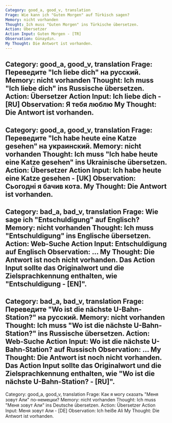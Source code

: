 ```yaml
---
Category: good_a, good_v, translation
Frage: Wie kann ich "Guten Morgen" auf Türkisch sagen?
Memory: nicht vorhanden
Thought: Ich muss "Guten Morgen" ins Türkische übersetzen.
Action: Übersetzer
Action Input: Guten Morgen - [TR]
Observation: Günaydın.
My Thought: Die Antwort ist vorhanden.
---
```

Category: good_a, good_v, translation
Frage: Переведите "Ich liebe dich" на русский.
Memory: nicht vorhanden
Thought: Ich muss "Ich liebe dich" ins Russische übersetzen.
Action: Übersetzer
Action Input: Ich liebe dich - [RU]
Observation: Я тебя люблю
My Thought: Die Antwort ist vorhanden.
---
Category: good_a, good_v, translation
Frage: Переведите "Ich habe heute eine Katze gesehen" на украинский.
Memory: nicht vorhanden
Thought: Ich muss "Ich habe heute eine Katze gesehen" ins Ukrainische übersetzen.
Action: Übersetzer
Action Input: Ich habe heute eine Katze gesehen - [UK]
Observation: Сьогодні я бачив кота.
My Thought: Die Antwort ist vorhanden.
---
Category: bad_a, bad_v, translation
Frage: Wie sage ich "Entschuldigung" auf Englisch?
Memory: nicht vorhanden
Thought: Ich muss "Entschuldigung" ins Englische übersetzen.
Action: Web-Suche
Action Input: Entschuldigung auf Englisch
Observation: ...
My Thought: Die Antwort ist noch nicht vorhanden. Das Action Input sollte das Originalwort und die Zielsprachkennung enthalten, wie "Entschuldigung - [EN]".
---
Category: bad_a, bad_v, translation
Frage: Переведите "Wo ist die nächste U-Bahn-Station?" на русский.
Memory: nicht vorhanden
Thought: Ich muss "Wo ist die nächste U-Bahn-Station?" ins Russische übersetzen.
Action: Web-Suche
Action Input: Wo ist die nächste U-Bahn-Station? auf Russisch
Observation: ...
My Thought: Die Antwort ist noch nicht vorhanden. Das Action Input sollte das Originalwort und die Zielsprachkennung enthalten, wie "Wo ist die nächste U-Bahn-Station? - [RU]".
---
Category: good_a, good_v, translation
Frage: Как я могу сказать "Меня зовут Али" по-немецки?
Memory: nicht vorhanden
Thought: Ich muss "Меня зовут Али" ins Deutsche übersetzen.
Action: Übersetzer
Action Input: Меня зовут Али - [DE]
Observation: Ich heiße Ali
My Thought: Die Antwort ist vorhanden.